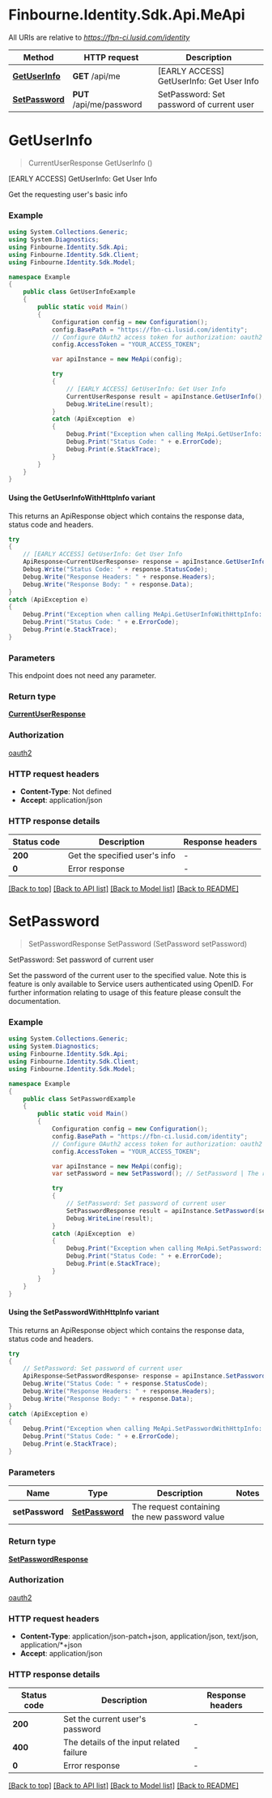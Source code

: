 # Finbourne.Identity.Sdk.Api.MeApi

All URIs are relative to *https://fbn-ci.lusid.com/identity*

| Method | HTTP request | Description |
|--------|--------------|-------------|
| [**GetUserInfo**](MeApi.md#getuserinfo) | **GET** /api/me | [EARLY ACCESS] GetUserInfo: Get User Info |
| [**SetPassword**](MeApi.md#setpassword) | **PUT** /api/me/password | SetPassword: Set password of current user |

<a id="getuserinfo"></a>
# **GetUserInfo**
> CurrentUserResponse GetUserInfo ()

[EARLY ACCESS] GetUserInfo: Get User Info

Get the requesting user's basic info

### Example
```csharp
using System.Collections.Generic;
using System.Diagnostics;
using Finbourne.Identity.Sdk.Api;
using Finbourne.Identity.Sdk.Client;
using Finbourne.Identity.Sdk.Model;

namespace Example
{
    public class GetUserInfoExample
    {
        public static void Main()
        {
            Configuration config = new Configuration();
            config.BasePath = "https://fbn-ci.lusid.com/identity";
            // Configure OAuth2 access token for authorization: oauth2
            config.AccessToken = "YOUR_ACCESS_TOKEN";

            var apiInstance = new MeApi(config);

            try
            {
                // [EARLY ACCESS] GetUserInfo: Get User Info
                CurrentUserResponse result = apiInstance.GetUserInfo();
                Debug.WriteLine(result);
            }
            catch (ApiException  e)
            {
                Debug.Print("Exception when calling MeApi.GetUserInfo: " + e.Message);
                Debug.Print("Status Code: " + e.ErrorCode);
                Debug.Print(e.StackTrace);
            }
        }
    }
}
```

#### Using the GetUserInfoWithHttpInfo variant
This returns an ApiResponse object which contains the response data, status code and headers.

```csharp
try
{
    // [EARLY ACCESS] GetUserInfo: Get User Info
    ApiResponse<CurrentUserResponse> response = apiInstance.GetUserInfoWithHttpInfo();
    Debug.Write("Status Code: " + response.StatusCode);
    Debug.Write("Response Headers: " + response.Headers);
    Debug.Write("Response Body: " + response.Data);
}
catch (ApiException e)
{
    Debug.Print("Exception when calling MeApi.GetUserInfoWithHttpInfo: " + e.Message);
    Debug.Print("Status Code: " + e.ErrorCode);
    Debug.Print(e.StackTrace);
}
```

### Parameters
This endpoint does not need any parameter.
### Return type

[**CurrentUserResponse**](CurrentUserResponse.md)

### Authorization

[oauth2](../README.md#oauth2)

### HTTP request headers

 - **Content-Type**: Not defined
 - **Accept**: application/json


### HTTP response details
| Status code | Description | Response headers |
|-------------|-------------|------------------|
| **200** | Get the specified user&#39;s info |  -  |
| **0** | Error response |  -  |

[[Back to top]](#) [[Back to API list]](../README.md#documentation-for-api-endpoints) [[Back to Model list]](../README.md#documentation-for-models) [[Back to README]](../README.md)

<a id="setpassword"></a>
# **SetPassword**
> SetPasswordResponse SetPassword (SetPassword setPassword)

SetPassword: Set password of current user

Set the password of the current user to the specified value.                Note this is feature is only available to Service users authenticated using OpenID. For further information  relating to usage of this feature please consult the documentation.

### Example
```csharp
using System.Collections.Generic;
using System.Diagnostics;
using Finbourne.Identity.Sdk.Api;
using Finbourne.Identity.Sdk.Client;
using Finbourne.Identity.Sdk.Model;

namespace Example
{
    public class SetPasswordExample
    {
        public static void Main()
        {
            Configuration config = new Configuration();
            config.BasePath = "https://fbn-ci.lusid.com/identity";
            // Configure OAuth2 access token for authorization: oauth2
            config.AccessToken = "YOUR_ACCESS_TOKEN";

            var apiInstance = new MeApi(config);
            var setPassword = new SetPassword(); // SetPassword | The request containing the new password value

            try
            {
                // SetPassword: Set password of current user
                SetPasswordResponse result = apiInstance.SetPassword(setPassword);
                Debug.WriteLine(result);
            }
            catch (ApiException  e)
            {
                Debug.Print("Exception when calling MeApi.SetPassword: " + e.Message);
                Debug.Print("Status Code: " + e.ErrorCode);
                Debug.Print(e.StackTrace);
            }
        }
    }
}
```

#### Using the SetPasswordWithHttpInfo variant
This returns an ApiResponse object which contains the response data, status code and headers.

```csharp
try
{
    // SetPassword: Set password of current user
    ApiResponse<SetPasswordResponse> response = apiInstance.SetPasswordWithHttpInfo(setPassword);
    Debug.Write("Status Code: " + response.StatusCode);
    Debug.Write("Response Headers: " + response.Headers);
    Debug.Write("Response Body: " + response.Data);
}
catch (ApiException e)
{
    Debug.Print("Exception when calling MeApi.SetPasswordWithHttpInfo: " + e.Message);
    Debug.Print("Status Code: " + e.ErrorCode);
    Debug.Print(e.StackTrace);
}
```

### Parameters

| Name | Type | Description | Notes |
|------|------|-------------|-------|
| **setPassword** | [**SetPassword**](SetPassword.md) | The request containing the new password value |  |

### Return type

[**SetPasswordResponse**](SetPasswordResponse.md)

### Authorization

[oauth2](../README.md#oauth2)

### HTTP request headers

 - **Content-Type**: application/json-patch+json, application/json, text/json, application/*+json
 - **Accept**: application/json


### HTTP response details
| Status code | Description | Response headers |
|-------------|-------------|------------------|
| **200** | Set the current user&#39;s password |  -  |
| **400** | The details of the input related failure |  -  |
| **0** | Error response |  -  |

[[Back to top]](#) [[Back to API list]](../README.md#documentation-for-api-endpoints) [[Back to Model list]](../README.md#documentation-for-models) [[Back to README]](../README.md)

